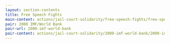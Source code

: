 ```yaml
---
layout: section-contents
title: Free Speech Fights
main-content: actions/jail-court-solidarity/free-speech-fights/free-speech-fights.md
pair: 2000 IMF/World Bank
pair-url: 2000-imf-world-bank
pair-content: actions/jail-court-solidarity/2000-imf-world-bank/2000-imf-world-bank.md
---
```

